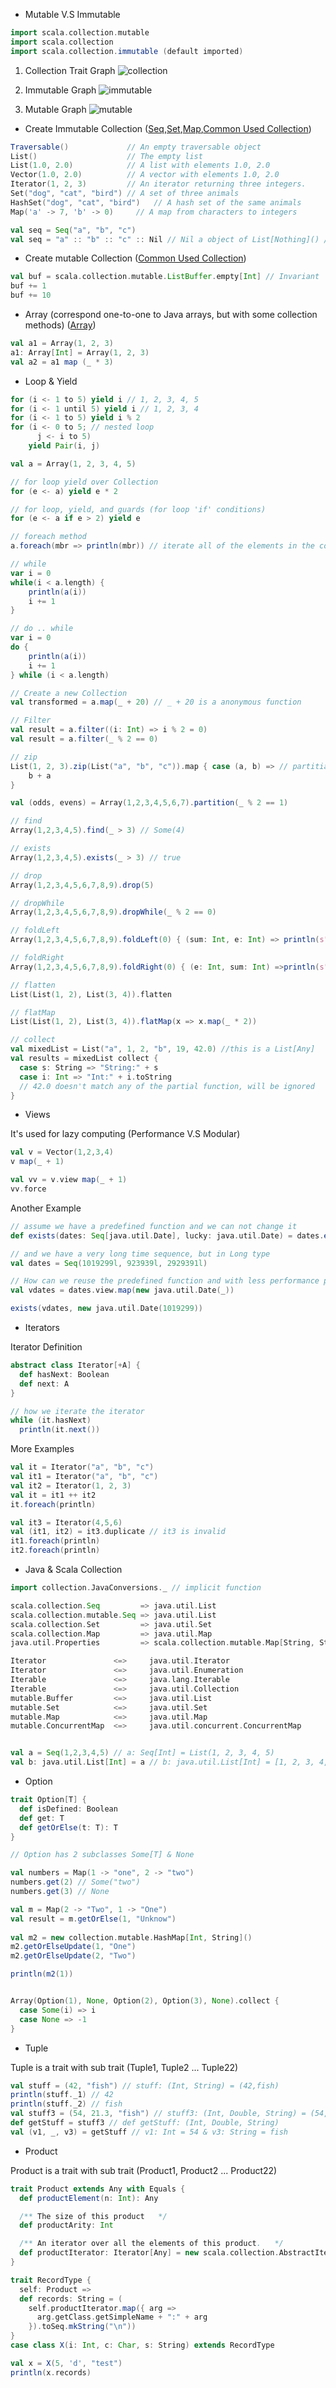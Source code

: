 - Mutable V.S Immutable

```scala
import scala.collection.mutable
import scala.collection
import scala.collection.immutable (default imported)
```

1. Collection Trait Graph
![collection](http://i.stack.imgur.com/bSVyA.png)

2. Immutable Graph
![immutable](http://i.stack.imgur.com/2fjoA.png)

3. Mutable Graph
![mutable](http://i.stack.imgur.com/Dsptl.png)

- Create Immutable Collection ([Seq](http://docs.scala-lang.org/overviews/collections/seqs.html),[Set](http://docs.scala-lang.org/overviews/collections/sets.html),[Map](http://docs.scala-lang.org/overviews/collections/maps.html),[Common Used Collection](http://docs.scala-lang.org/overviews/collections/concrete-immutable-collection-classes.html))

```scala
Traversable()             // An empty traversable object
List()                    // The empty list
List(1.0, 2.0)            // A list with elements 1.0, 2.0
Vector(1.0, 2.0)          // A vector with elements 1.0, 2.0
Iterator(1, 2, 3)         // An iterator returning three integers.
Set("dog", "cat", "bird") // A set of three animals
HashSet("dog", "cat", "bird")   // A hash set of the same animals
Map('a' -> 7, 'b' -> 0)     // A map from characters to integers

val seq = Seq("a", "b", "c")
val seq = "a" :: "b" :: "c" :: Nil // Nil a object of List[Nothing]() // Contra-variant & Co-variant
```

- Create mutable Collection ([Common Used Collection](http://docs.scala-lang.org/overviews/collections/concrete-mutable-collection-classes.html))

```scala
val buf = scala.collection.mutable.ListBuffer.empty[Int] // Invariant
buf += 1
buf += 10
```

- Array (correspond one-to-one to Java arrays, but with some collection methods) ([Array](http://docs.scala-lang.org/overviews/collections/arrays.html ))

```scala
val a1 = Array(1, 2, 3)
a1: Array[Int] = Array(1, 2, 3)
val a2 = a1 map (_ * 3)
```

- Loop & Yield

```scala
for (i <- 1 to 5) yield i // 1, 2, 3, 4, 5
for (i <- 1 until 5) yield i // 1, 2, 3, 4
for (i <- 1 to 5) yield i % 2
for (i <- 0 to 5; // nested loop
      j <- i to 5)
    yield Pair(i, j)

val a = Array(1, 2, 3, 4, 5)

// for loop yield over Collection
for (e <- a) yield e * 2

// for loop, yield, and guards (for loop 'if' conditions)
for (e <- a if e > 2) yield e

// foreach method
a.foreach(mbr => println(mbr)) // iterate all of the elements in the collection

// while
var i = 0
while(i < a.length) {
    println(a(i))
    i += 1
}

// do .. while
var i = 0
do {
    println(a(i))
    i += 1
} while (i < a.length)

// Create a new Collection
val transformed = a.map(_ + 20) // _ + 20 is a anonymous function

// Filter
val result = a.filter((i: Int) => i % 2 = 0) 
val result = a.filter(_ % 2 == 0)

// zip
List(1, 2, 3).zip(List("a", "b", "c")).map { case (a, b) => // partitial function
    b + a
}

val (odds, evens) = Array(1,2,3,4,5,6,7).partition(_ % 2 == 1)

// find
Array(1,2,3,4,5).find(_ > 3) // Some(4)

// exists
Array(1,2,3,4,5).exists(_ > 3) // true

// drop
Array(1,2,3,4,5,6,7,8,9).drop(5)

// dropWhile
Array(1,2,3,4,5,6,7,8,9).dropWhile(_ % 2 == 0)

// foldLeft
Array(1,2,3,4,5,6,7,8,9).foldLeft(0) { (sum: Int, e: Int) => println(s"sum:$sum e:$e"); sum + e }

// foldRight
Array(1,2,3,4,5,6,7,8,9).foldRight(0) { (e: Int, sum: Int) =>println(s"sum:$sum e:$e"); sum + e }

// flatten
List(List(1, 2), List(3, 4)).flatten

// flatMap
List(List(1, 2), List(3, 4)).flatMap(x => x.map(_ * 2))

// collect
val mixedList = List("a", 1, 2, "b", 19, 42.0) //this is a List[Any]
val results = mixedList collect {
  case s: String => "String:" + s
  case i: Int => "Int:" + i.toString 
  // 42.0 doesn't match any of the partial function, will be ignored
}

```

- Views

It's used for lazy computing (Performance V.S Modular)

```scala
val v = Vector(1,2,3,4)
v map(_ + 1)

val vv = v.view map(_ + 1)
vv.force
```

Another Example

```scala
// assume we have a predefined function and we can not change it
def exists(dates: Seq[java.util.Date], lucky: java.util.Date) = dates.exists(_ == lucky) 

// and we have a very long time sequence, but in Long type
val dates = Seq(1019299l, 923939l, 2929391l)

// How can we reuse the predefined function and with less performance penalty?
val vdates = dates.view.map(new java.util.Date(_))

exists(vdates, new java.util.Date(1019299))
```

- Iterators

Iterator Definition

```scala
abstract class Iterator[+A] {
  def hasNext: Boolean
  def next: A
}

// how we iterate the iterator
while (it.hasNext) 
  println(it.next())

```

More Examples

```scala
val it = Iterator("a", "b", "c")
val it1 = Iterator("a", "b", "c")
val it2 = Iterator(1, 2, 3)
val it = it1 ++ it2
it.foreach(println)

val it3 = Iterator(4,5,6)
val (it1, it2) = it3.duplicate // it3 is invalid
it1.foreach(println)
it2.foreach(println)
```

- Java & Scala Collection

```scala
import collection.JavaConversions._ // implicit function

scala.collection.Seq         => java.util.List
scala.collection.mutable.Seq => java.util.List
scala.collection.Set         => java.util.Set
scala.collection.Map         => java.util.Map
java.util.Properties         => scala.collection.mutable.Map[String, String]

Iterator               <=>     java.util.Iterator
Iterator               <=>     java.util.Enumeration
Iterable               <=>     java.lang.Iterable
Iterable               <=>     java.util.Collection
mutable.Buffer         <=>     java.util.List
mutable.Set            <=>     java.util.Set
mutable.Map            <=>     java.util.Map
mutable.ConcurrentMap  <=>     java.util.concurrent.ConcurrentMap


val a = Seq(1,2,3,4,5) // a: Seq[Int] = List(1, 2, 3, 4, 5)
val b: java.util.List[Int] = a // b: java.util.List[Int] = [1, 2, 3, 4, 5]


```

- Option

```scala
trait Option[T] {
  def isDefined: Boolean
  def get: T
  def getOrElse(t: T): T
}

// Option has 2 subclasses Some[T] & None 

val numbers = Map(1 -> "one", 2 -> "two")
numbers.get(2) // Some("two")
numbers.get(3) // None

val m = Map(2 -> "Two", 1 -> "One")
val result = m.getOrElse(1, "Unknow")
  
val m2 = new collection.mutable.HashMap[Int, String]()
m2.getOrElseUpdate(1, "One")
m2.getOrElseUpdate(2, "Two")

println(m2(1))


Array(Option(1), None, Option(2), Option(3), None).collect {
  case Some(i) => i
  case None => -1
}

```

- Tuple

Tuple is a trait with sub trait (Tuple1, Tuple2 ... Tuple22)

```scala
val stuff = (42, "fish") // stuff: (Int, String) = (42,fish)
println(stuff._1) // 42
println(stuff._2) // fish
val stuff3 = (54, 21.3, "fish") // stuff3: (Int, Double, String) = (54,21.3,fish)
def getStuff = stuff3 // def getStuff: (Int, Double, String)
val (v1, _, v3) = getStuff // v1: Int = 54 & v3: String = fish

```

- Product

Product is a trait with sub trait (Product1, Product2 ... Product22)

```scala
trait Product extends Any with Equals {
  def productElement(n: Int): Any

  /** The size of this product   */
  def productArity: Int

  /** An iterator over all the elements of this product.   */
  def productIterator: Iterator[Any] = new scala.collection.AbstractIterator[Any]
}

trait RecordType {
  self: Product =>
  def records: String = (
    self.productIterator.map({ arg =>
      arg.getClass.getSimpleName + ":" + arg
    }).toSeq.mkString("\n"))
}
case class X(i: Int, c: Char, s: String) extends RecordType

val x = X(5, 'd', "test")
println(x.records)
```


